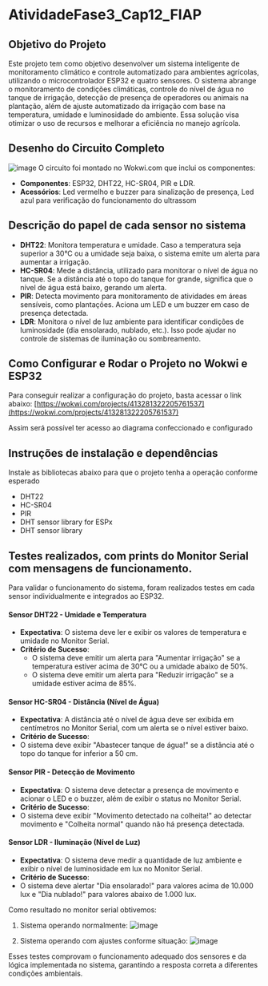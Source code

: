 # AtividadeFase3_Cap12_FIAP

## Objetivo do Projeto
Este projeto tem como objetivo desenvolver um sistema inteligente de monitoramento climático e controle automatizado para ambientes agrícolas, utilizando o microcontrolador ESP32 e quatro sensores. O sistema abrange o monitoramento de condições climáticas, controle do nível de água no tanque de irrigação, detecção de presença de operadores ou animais na plantação, além de ajuste automatizado da irrigação com base na temperatura, umidade e luminosidade do ambiente. Essa solução visa otimizar o uso de recursos e melhorar a eficiência no manejo agrícola.

## Desenho do Circuito Completo
![image](https://github.com/user-attachments/assets/19ca8870-b61d-40ef-812d-475dd31c77e6)
O circuito foi montado no Wokwi.com que inclui os componentes:
- **Componentes**: ESP32, DHT22, HC-SR04, PIR e LDR.
- **Acessórios**:  Led vermelho e buzzer para sinalização de presença, Led azul para verificação do funcionamento do ultrassom

## Descrição do papel de cada sensor no sistema
- **DHT22**: Monitora temperatura e umidade. Caso a temperatura seja superior a 30°C ou a umidade seja baixa, o sistema emite um alerta para aumentar a irrigação.
- **HC-SR04**: Mede a distância, utilizado para monitorar o nível de água no tanque. Se a distância até o topo do tanque for grande, significa que o nível de água está baixo, gerando um alerta.
- **PIR**: Detecta movimento para monitoramento de atividades em áreas sensíveis, como plantações. Aciona um LED e um buzzer em caso de presença detectada.
- **LDR**: Monitora o nível de luz ambiente para identificar condições de luminosidade (dia ensolarado, nublado, etc.). Isso pode ajudar no controle de sistemas de iluminação ou sombreamento.

## Como Configurar e Rodar o Projeto no Wokwi e ESP32
Para conseguir realizar a configuração do projeto, basta acessar o link abaixo:
[https://wokwi.com/projects/413281322205761537](https://wokwi.com/projects/413281322205761537)

Assim será possível ter acesso ao diagrama confeccionado e configurado

## Instruções de instalação e dependências
Instale as bibliotecas abaixo para que o projeto tenha a operação conforme esperado
  - DHT22
  - HC-SR04
  - PIR
  - DHT sensor library for ESPx
  - DHT sensor library

## Testes realizados, com prints do Monitor Serial com mensagens de funcionamento.
Para validar o funcionamento do sistema, foram realizados testes em cada sensor individualmente e integrados ao ESP32.

#### Sensor DHT22 - Umidade e Temperatura
- **Expectativa**: O sistema deve ler e exibir os valores de temperatura e umidade no Monitor Serial.
- **Critério de Sucesso**: 
  - O sistema deve emitir um alerta para "Aumentar irrigação" se a temperatura estiver acima de 30°C ou a umidade abaixo de 50%.
  - O sistema deve emitir um alerta para "Reduzir irrigação" se a umidade estiver acima de 85%.
  
#### Sensor HC-SR04 - Distância (Nível de Água)
- **Expectativa**: A distância até o nível de água deve ser exibida em centímetros no Monitor Serial, com um alerta se o nível estiver baixo.
- **Critério de Sucesso**: 
- O sistema deve exibir "Abastecer tanque de água!" se a distância até o topo do tanque for inferior a 50 cm.

#### Sensor PIR - Detecção de Movimento
- **Expectativa**: O sistema deve detectar a presença de movimento e acionar o LED e o buzzer, além de exibir o status no Monitor Serial.
- **Critério de Sucesso**: 
- O sistema deve exibir "Movimento detectado na colheita!" ao detectar movimento e "Colheita normal" quando não há presença detectada.

#### Sensor LDR - Iluminação (Nível de Luz)
- **Expectativa**: O sistema deve medir a quantidade de luz ambiente e exibir o nível de luminosidade em lux no Monitor Serial.
- **Critério de Sucesso**: 
- O sistema deve alertar "Dia ensolarado!" para valores acima de 10.000 lux e "Dia nublado!" para valores abaixo de 1.000 lux.

Como resultado no monitor serial obtivemos:
1. Sistema operando normalmente:
 ![image](https://github.com/user-attachments/assets/c48a333c-2281-49ce-ae77-84837d595a9d)

2. Sistema operando com ajustes conforme situação:
![image](https://github.com/user-attachments/assets/dd12d0d7-fc69-442b-813c-125ef7619374)


Esses testes comprovam o funcionamento adequado dos sensores e da lógica implementada no sistema, garantindo a resposta correta a diferentes condições ambientais.
